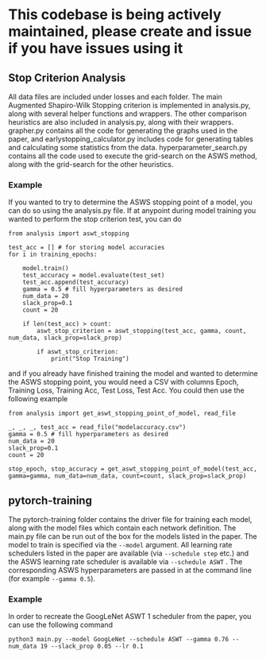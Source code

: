 # This codebase is being actively maintained, please create and issue if you have issues using it

## Stop Criterion Analysis

All data files are included under losses and each folder. The main Augmented Shapiro-Wilk Stopping criterion is implemented in analysis.py, along with several helper functions and wrappers. The other comparison heuristics are also included in analysis.py, along with their wrappers. grapher.py contains all the code for generating the graphs used in the paper, and earlystopping_calculator.py includes code for generating tables and calculating some statistics from the data. hyperparameter_search.py contains all the code used to execute the grid-search on the ASWS method, along with the grid-search for the other heuristics.

### Example

If you wanted to try to determine the ASWS stopping point of a model, you can do so using the analysis.py file. If at anypoint during model training you wanted to perform
the stop criterion test, you can do

```
from analysis import aswt_stopping

test_acc = [] # for storing model accuracies
for i in training_epochs:

    model.train()
    test_accuracy = model.evaluate(test_set)
    test_acc.append(test_accuracy)
    gamma = 0.5 # fill hyperparameters as desired
    num_data = 20
    slack_prop=0.1
    count = 20

    if len(test_acc) > count:
        aswt_stop_criterion = aswt_stopping(test_acc, gamma, count, num_data, slack_prop=slack_prop)

        if aswt_stop_criterion:
            print("Stop Training")

```

and if you already have finished training the model and wanted to determine the ASWS stopping point, you would need a CSV with columns Epoch, Training Loss, Training Acc, Test Loss, Test Acc. You could then use the following example

```
from analysis import get_aswt_stopping_point_of_model, read_file

_, _, _, test_acc = read_file("modelaccuracy.csv")
gamma = 0.5 # fill hyperparameters as desired
num_data = 20
slack_prop=0.1
count = 20

stop_epoch, stop_accuracy = get_aswt_stopping_point_of_model(test_acc, gamma=gamma, num_data=num_data, count=count, slack_prop=slack_prop)

```

## pytorch-training

The pytorch-training folder contains the driver file for training each model, along with the model files which contain each network definition. The main.py file can be run out of the box for the models listed in the paper. The model to train is specified via the `--model` argument. All learning rate schedulers listed in the paper are available (via `--schedule step` etc.) and the ASWS learning rate scheduler is available via `--schedule ASWT` . The corresponding ASWS hyperparameters are passed in at the command line (for example `--gamma 0.5`). 

### Example

In order to recreate the GoogLeNet ASWT 1 scheduler from the paper, you can use the following command

`python3 main.py --model GoogLeNet --schedule ASWT --gamma 0.76 --num_data 19 --slack_prop 0.05 --lr 0.1`

